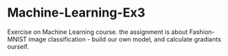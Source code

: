 # Machine-Learning-Ex3
Exercise on Machine Learning course. the assignment is about Fashion-MNIST image classification - build our own model, and calculate gradiants ourself.
